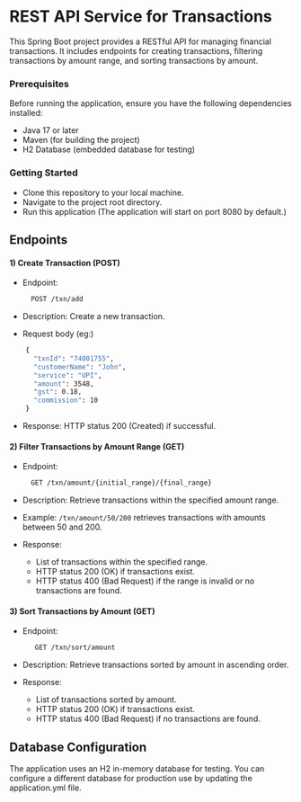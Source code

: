 
# REST API Service for Transactions

This Spring Boot project provides a RESTful API for managing financial transactions. It includes endpoints for creating transactions, filtering transactions by amount range, and sorting transactions by amount.

### Prerequisites

Before running the application, ensure you have the following dependencies installed:

 - Java 17 or later
 - Maven (for building the project)
 - H2 Database (embedded database for testing)

### Getting Started

- Clone this repository to your local machine.
- Navigate to the project root directory.
- Run this application (The application will start on port 8080 by default.)

## Endpoints
#### 1) Create Transaction (POST)
- Endpoint: 

    ````bash
      POST /txn/add
    ````
- Description: Create a new transaction.
- Request body (eg:)

```bash
    {
      "txnId": "74001755",
      "customerName": "John",
      "service": "UPI",
      "amount": 3548,
      "gst": 0.18,
      "commission": 10
    }
```
- Response: HTTP status 200 (Created) if successful.

#### 2) Filter Transactions by Amount Range (GET)
- Endpoint:

    ````bash
      GET /txn/amount/{initial_range}/{final_range}
    ````
- Description: Retrieve transactions within the specified amount range.
- Example: `/txn/amount/50/200` retrieves transactions with amounts between 50 and 200.
- Response:
   - List of transactions within the specified range.
   - HTTP status 200 (OK) if transactions exist.
   - HTTP status 400 (Bad Request) if the range is invalid or no transactions are found.

#### 3) Sort Transactions by Amount (GET)
- Endpoint:

   ````bash
      GET /txn/sort/amount
   ````
- Description: Retrieve transactions sorted by amount in ascending order.
- Response:
   - List of transactions sorted by amount.
   - HTTP status 200 (OK) if transactions exist.
   - HTTP status 400 (Bad Request) if no transactions are found.

## Database Configuration
The application uses an H2 in-memory database for testing. You can configure a different database for production use by updating the application.yml file.
